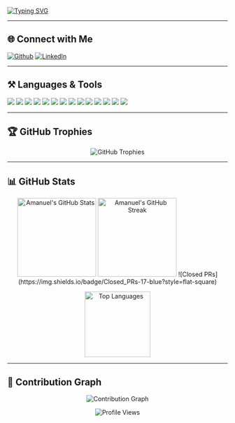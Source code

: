 <!-- Typing SVG Header -->
[![Typing SVG](https://readme-typing-svg.demolab.com?font=Fira+Code&weight=600&size=22&duration=3000&pause=800&color=36BCF7&center=true&vCenter=true&width=1000&lines=Hello%2C+I'm+Amanuel+Tesfaye;A+Passionate+Software+Engineer;Exploring+New+Technologies+in+Tech)](https://git.io/typing-svg)

---

## 🌐 Connect with Me
[![Github](https://img.shields.io/badge/GitHub-000?style=flat&logo=github&logoColor=white)](https://github.com/AmanT776)
[![LinkedIn](https://img.shields.io/badge/LinkedIn-0A66C2?style=flat&logo=linkedin&logoColor=white)](https://www.linkedin.com/in/amanueltesfaye/)

---

## ⚒️ Languages & Tools
<p align="left">
  <img src="https://img.shields.io/badge/HTML5-000?style=flat-square&logo=html5&logoColor=E34F26" />
  <img src="https://img.shields.io/badge/CSS3-000?style=flat-square&logo=css3&logoColor=1572B6" />
  <img src="https://img.shields.io/badge/JavaScript-000?style=flat-square&logo=javascript&logoColor=F7DF1E" />
  <img src="https://img.shields.io/badge/React-000?style=flat-square&logo=react&logoColor=61DAFB" />
  <img src="https://img.shields.io/badge/MongoDB-000?style=flat-square&logo=mongodb&logoColor=47A248" />
  <img src="https://img.shields.io/badge/Python-000?style=flat-square&logo=python&logoColor=3776AB" />
  <img src="https://img.shields.io/badge/Django-000?style=flat-square&logo=django&logoColor=092E20" />
  <img src="https://img.shields.io/badge/C++-00599C?style=flat-square&logo=cplusplus&logoColor=white" />
  <img src="https://img.shields.io/badge/MySQL-000?style=flat-square&logo=mysql&logoColor=4479A1" />
  <img src="https://img.shields.io/badge/Linux-000?style=flat-square&logo=linux&logoColor=FCC624" />
  <img src="https://img.shields.io/badge/Git-000?style=flat-square&logo=git&logoColor=F05032" />
  <img src="https://img.shields.io/badge/GitHub-000?style=flat-square&logo=github&logoColor=white" />
  <img src="https://img.shields.io/badge/VS%20Code-000?style=flat-square&logo=visual-studio-code&logoColor=0078d7" />
  <img src="https://img.shields.io/badge/Figma-000?style=flat-square&logo=figma&logoColor=F24E1E" />
</p>

---

## 🏆 GitHub Trophies
<p align="center">
  <img src="https://github-profile-trophy.vercel.app/?username=AmanT776&theme=radical&row=1&column=7" alt="GitHub Trophies"/>
</p>


---

## 📊 GitHub Stats
<p align="center">
  <img src="https://github-readme-stats.vercel.app/api?username=AmanT776&show_icons=true&theme=github_dark&hide_border=true&count_private=true" alt="Amanuel's GitHub Stats" height="180em"/>
  <img src="https://github-readme-streak-stats.herokuapp.com/?user=AmanT776&theme=github-dark&hide_border=true" alt="Amanuel's GitHub Streak" height="180em"/>
  ![Closed PRs](https://img.shields.io/badge/Closed_PRs-17-blue?style=flat-square)
</p>

<p align="center">
  <img src="https://github-readme-stats.vercel.app/api/top-langs/?username=AmanT776&layout=compact&theme=github_dark&hide_border=true" alt="Top Languages" height="150em"/>
</p>

---

## 📌 Contribution Graph
<p align="center">
  <img src="https://github-readme-activity-graph.vercel.app/graph?username=AmanT776&bg_color=0D1117&color=36BCF7&line=36BCF7&point=FFFFFF&area=true&hide_border=true" alt="Contribution Graph"/>
</p>


<p align="center">
  <img src="https://komarev.com/ghpvc/?username=AmanT776&style=flat-square&color=blue" alt="Profile Views" />
</p>
